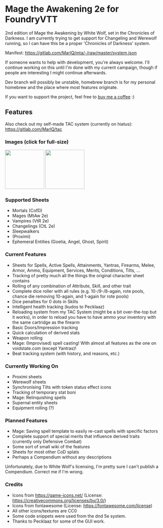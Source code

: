 # Mage the Awakening 2e for FoundryVTT

2nd edition of Mage the Awakening by White Wolf, set in the Chronicles of Darkness.
I am currently trying to get support for Changeling and Werewolf running, so I can have this be a proper 'Chronicles of Darkness' system.

Manifest: https://gitlab.com/MarlQ/mta/-/raw/master/system.json

If someone wants to help with development, you're always welcome.
I'll continue working on this until I'm done with my current campaign,
though if people are interesting I might continue afterwards.

Dev branch will possibly be unstable, homebrew branch is for my personal homebrew and the place where most features originate.

If you want to support the project, feel free to [buy me a coffee](https://ko-fi.com/soulcake) :)

## Features

Also check out my self-made TAC system (currently on hiatus): https://gitlab.com/MarlQ/tac

### Images (click for full-size)

[<img src="/screenshots/characterSheet.png" width="128" height="128">](/screenshots/characterSheet.png)
[<img src="/screenshots/improvisedSpellcasting.png" width="128" height="128">](/screenshots/improvisedSpellcasting.png)

### Supported Sheets
* Mortals (CofD)
* Mages (MtAw 2e)
* Vampires (VtR 2e)
* Changelings (CtL 2e)
* Sleepwalkers
* (Proximi)
* Ephemeral Entities (Goetia, Angel, Ghost, Spirit)

### Current Features

* Sheets for Spells, Active Spells, Attainments, Yantras, Firearms, Melee, Armor, Ammo, Equipment, Services, Merits, Conditions, Tilts, ...
* Tracking of pretty much all the things the original character sheet contains
* Rolling of any combination of Attribute, Skill, and other trait
* Complete dice roller with all rules (e.g. 10-/9-/8-again, rote pools, chance die removing 10-again, and 1-again for rote pools)
* Dice penalties for 0 dots in Skills
* Intelligent health tracking (kudos to Pecklaaz)
* Reloading system from my TAC System (might be a bit over-the-top but it works), in order to reload you have to have ammo your inventory with the same cartridge as the firearm
* Basic Doors/Impression tracking
* Quick calculation of derived stats
* Weapon rolling
* Mage: (Improvised) spell casting! With almost all features as the one on voidstate.com (except Yantras)!
* Beat tracking system (with history, and reasons, etc.)

### Currently Working On

* Proximi sheets
* Werewolf sheets
* Synchronising Tilts with token status effect icons
* Tracking of temporary stat boni
* Mage: Relinquishing spells
* Supernal entity sheets
* Equipment rolling (?)

### Planned Features

* Mage: Saving spell template to easily re-cast spells with specific factors
* Complete support of special merits that influence derived traits (currently only Defensive Combat)
* Some sort of small wiki of the features
* Sheets for most other CoD splats
* Perhaps a Compendium without any descriptions

Unfortunately, due to White Wolf's licensing, I'm pretty sure I can't publish a Compendium.
Correct me if I'm wrong.

### Credits

* Icons from https://game-icons.net/ (License: https://creativecommons.org/licenses/by/3.0/)
* Icons from fontawesome (License: https://fontawesome.com/license)
* All other icons/textures are CC0
* Some code snippets were used from the dnd 5e system.
* Thanks to Pecklaaz for some of the GUI work.
